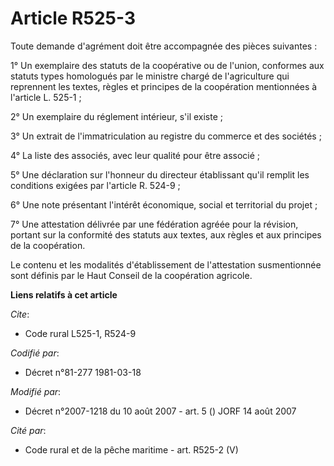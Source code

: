 # Article R525-3

Toute demande d'agrément doit être accompagnée des pièces suivantes :

1° Un exemplaire des statuts de la coopérative ou de l'union, conformes aux statuts types homologués par le ministre chargé
de l'agriculture qui reprennent les textes, règles et principes de la coopération mentionnées à l'article L. 525-1 ;

2° Un exemplaire du réglement intérieur, s'il existe ;

3° Un extrait de l'immatriculation au registre du commerce et des sociétés ;

4° La liste des associés, avec leur qualité pour être associé ;

5° Une déclaration sur l'honneur du directeur établissant qu'il remplit les conditions exigées par l'article R. 524-9 ;

6° Une note présentant l'intérêt économique, social et territorial du projet ;

7° Une attestation délivrée par une fédération agréée pour la révision, portant sur la conformité des statuts aux textes, aux
règles et aux principes de la coopération.

Le contenu et les modalités d'établissement de l'attestation susmentionnée sont définis par le Haut Conseil de la coopération
agricole.

**Liens relatifs à cet article**

_Cite_:

  - Code rural L525-1, R524-9

_Codifié par_:

  - Décret n°81-277 1981-03-18

_Modifié par_:

  - Décret n°2007-1218 du 10 août 2007 - art. 5 () JORF 14 août 2007

_Cité par_:

  - Code rural et de la pêche maritime - art. R525-2 (V)

